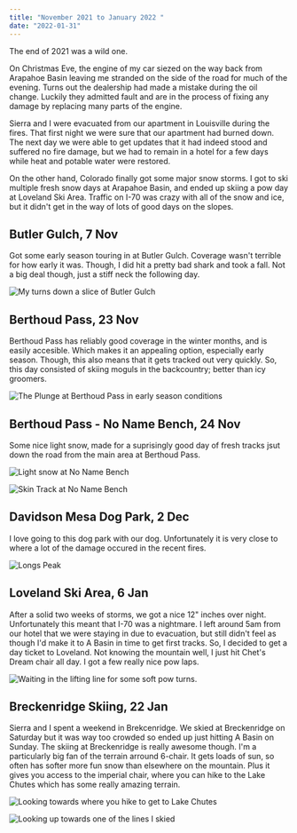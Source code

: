 ```yaml
---
title: "November 2021 to January 2022 "
date: "2022-01-31"
---
```


The end of 2021 was a wild one.

On Christmas Eve, the engine of my car siezed on the way back from Arapahoe Basin leaving me stranded on the side of the road for much of the evening. Turns out the dealership had made a mistake during the oil change. Luckily they admitted fault and are in the process of fixing any damage by replacing many parts of the engine.

Sierra and I were evacuated from our apartment in Louisville during the fires. That first night we were sure that our apartment had burned down. The next day we were able to get updates that it had indeed stood and suffered no fire damage, but we had to remain in a hotel for a few days while heat and potable water were restored.

On the other hand, Colorado finally got some major snow storms. I got to ski multiple fresh snow days at Arapahoe Basin, and ended up skiing a pow day at Loveland Ski Area. Traffic on I-70 was crazy with all of the snow and ice, but it didn't get in the way of lots of good days on the slopes.

## Butler Gulch, 7 Nov

Got some early season touring in at Butler Gulch. Coverage wasn't terrible for how early it was. Though, I did hit a pretty bad shark and took a fall. Not a big deal though, just a stiff neck the following day.

![My turns down a slice of Butler Gulch](../images/2022_01_10_Novemeber_January_2021_2022/IMG_8257.JPG)

## Berthoud Pass, 23 Nov

Berthoud Pass has reliably good coverage in the winter months, and is easily accesible. Which makes it an appealing option, especially early season. Though, this also means that it gets tracked out very quickly. So, this day consisted of skiing moguls in the backcountry; better than icy groomers.

![The Plunge at Berthoud Pass in early season conditions](../images/2022_01_10_Novemeber_January_2021_2022/DSC_0911-2.jpg)

## Berthoud Pass - No Name Bench, 24 Nov

Some nice light snow, made for a suprisingly good day of fresh tracks jsut down the road from the main area at Berthoud Pass.

![Light snow at No Name Bench](../images/2022_01_10_Novemeber_January_2021_2022/IMG_8372.jpg)

![Skin Track at No Name Bench](../images/2022_01_10_Novemeber_January_2021_2022/IMG_8370.jpg)

## Davidson Mesa Dog Park, 2 Dec

I love going to this dog park with our dog. Unfortunately it is very close to where a lot of the damage occured in the recent fires.

![Longs Peak](../images/2022_01_10_Novemeber_January_2021_2022/DSC_0983-2.jpg)

## Loveland Ski Area, 6 Jan

After a solid two weeks of storms, we got a nice 12" inches over night. Unfortunately this meant that I-70 was a nightmare. I left around 5am from our hotel that we were staying in due to evacuation, but still didn't feel as though I'd make it to A Basin in time to get first tracks. So, I decided to get a day ticket to Loveland. Not knowing the mountain well, I just hit Chet's Dream chair all day. I got a few really nice pow laps.

![Waiting in the lifting line for some soft pow turns.](../images/2022_01_10_Novemeber_January_2021_2022/IMG_8764.jpg)

## Breckenridge Skiing, 22 Jan

Sierra and I spent a weekend in Brekcenridge. We skied at Breckenridge on Saturday but it was way too crowded so ended up just hitting A Basin on Sunday. The skiing at Breckenridge is really awesome though. I'm a particularly big fan of the terrain arround 6-chair. It gets loads of sun, so often has softer more fun snow than elsewhere on the mountain. Plus it gives you access to the imperial chair, where you can hike to the Lake Chutes which has some really amazing terrain.

![Looking towards where you hike to get to Lake Chutes](../images/2022_01_10_Novemeber_January_2021_2022/IMG_8879.jpg)

![Looking up towards one of the lines I skied](../images/2022_01_10_Novemeber_January_2021_2022/IMG_8881.jpg)
